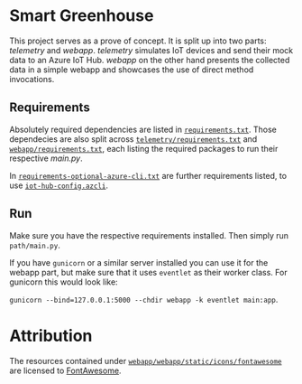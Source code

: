 # Smart Greenhouse

This project serves as a prove of concept. It is split up into two parts: _telemetry_ and _webapp_. _telemetry_ simulates IoT devices and send their mock data to an Azure IoT Hub. _webapp_ on the other hand presents the collected data in a simple webapp and showcases the use of direct method invocations.

## Requirements

Absolutely required dependencies are listed in [`requirements.txt`](./requirements.txt). Those dependecies are also split across [`telemetry/requirements.txt`](./telemetry/requirements.txt) and [`webapp/requirements.txt`](./webapp/requirements.txt), each listing the required packages to run their respective _main.py_.

In [`requirements-optional-azure-cli.txt`](./requirements-optional-azure-cli.txt) are further requirements listed, to use [`iot-hub-config.azcli`](./iot-hub-config.azcli).

## Run
Make sure you have the respective requirements installed. Then simply run `path/main.py`.

If you have `gunicorn` or a similar server installed you can use it for the webapp part, but make sure that it uses `eventlet` as their worker class. For gunicorn this would look like:

`gunicorn --bind=127.0.0.1:5000 --chdir webapp -k eventlet main:app`.

# Attribution
The resources contained under [`webapp/webapp/static/icons/fontawesome`](./webapp/webapp/static/icons/fontawesome) are licensed to [FontAwesome](https://fontawesome.com/license/free).
